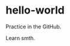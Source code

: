 # hello-world
<!DOCTYPE html>
<html lang="en">
  <Body>
<h>Practice in the GitHub.</h>
  <p>Learn smth.</p>
  </Body>
